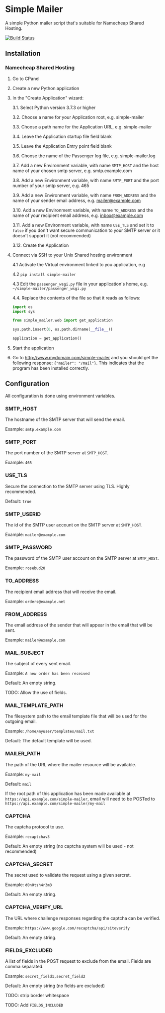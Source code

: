 # Simple Mailer
A simple Python mailer script that's suitable for Namecheap Shared Hosting.

[![Build Status](https://travis-ci.com/zedr/simple-mailer.svg?branch=master)](https://travis-ci.com/zedr/simple-mailer)

## Installation

### Namecheap Shared Hosting

1. Go to CPanel

2. Create a new Python application

3. In the "Create Application" wizard:

    3.1. Select Python version 3.7.3 or higher

    3.2. Choose a name for your Application root, e.g. simple-mailer

    3.3. Choose a path name for the Application URL, e.g. simple-mailer

    3.4. Leave the Application startup file field blank

    3.5. Leave the Application Entry point field blank

    3.6. Choose the name of the Passenger log file, e.g. simple-mailer.log

    3.7. Add a new Environment variable, with name `SMTP_HOST` and the host name of your chosen smtp server, e.g. smtp.example.com

    3.8. Add a new Environment variable, with name `SMTP_PORT` and the port number of your smtp server, e.g. 465

    3.9. Add a new Environment variable, with name `FROM_ADDRESS` and the name of your sender email address, e.g. mailer@example.com
    
    3.10. Add a new Environment variable, with name `TO_ADDRESS` and the name of your recipient email address, e.g. inbox@example.com

    3.11. Add a new Environment variable, with name `USE_TLS` and set it to `false` if you don't want secure communication to your SMTP server or it doesn't support it (not recommended) 

    3.12. Create the Application 

4. Connect via SSH to your Unix Shared hosting environment
    
    4.1 Activate the Virtual environment linked to you application, e.g
    
    4.2 `pip install simple-mailer`

    4.3 Edit the `passenger_wsgi.py` file in your application's home, e.g. `~/simple-mailer/passenger_wsgi.py`

    4.4. Replace the contents of the file so that it reads as follows:
    ```python
    import os
    import sys

    from simple_mailer.web import get_application

    sys.path.insert(0, os.path.dirname(__file__))

    application = get_application()
    ```
5. Start the application

6. Go to http://www.mydomain.com/simple-mailer and you should get the following response: `{"mailer": "/mail"}`. This indicates that the program has been installed correctly.

## Configuration

All configuration is done using environment variables.

### SMTP_HOST

The hostname of the SMTP server that will send the email.

Example: `smtp.example.com`

### SMTP_PORT

The port number of the SMTP server at `SMTP_HOST`.

Example: `465`

### USE_TLS

Secure the connection to the SMTP server using TLS. Highly recommended.

Default: `true`

### SMTP_USERID

The id of the SMTP user account on the SMTP server at `SMTP_HOST`.

Example: `mailer@example.com`

### SMTP_PASSWORD

The password of the SMTP user account on the SMTP server at `SMTP_HOST`.

Example: `rosebud20`

### TO_ADDRESS

The recipient email address that will receive the email.

Example: `orders@example.net`

### FROM_ADDRESS

The email address of the sender that will appear in the email that will 
be sent.

Example: `mailer@example.com`

### MAIL_SUBJECT

The subject of every sent email.

Example: `A new order has been received`

Default: An empty string.

TODO: Allow the use of fields.

### MAIL_TEMPLATE_PATH

The filesystem path to the email template file that will be used for the 
outgoing email.

Example: `/home/myuser/templates/mail.txt`

Default: The default template will be used.

### MAILER_PATH

The path of the URL where the mailer resource will be available.

Example: `my-mail`

Default: `mail`

If the root path of this application has been made available at 
`https://api.example.com/simple-mailer`, email will need to be POSTed to
`https://api.example.com/simple-mailer/my-mail`

### CAPTCHA

The captcha protocol to use.

Example: `recaptchav3`

Default: An empty string (no captcha system will be used - not recommended)

### CAPTCHA_SECRET

The secret used to validate the request using a given sercret.

Example: `d0n0tsh4r3m3`

Default: An empty string.

### CAPTCHA_VERIFY_URL

The URL where challenge responses regarding the captcha can be verified.

Example: `https://www.google.com/recaptcha/api/siteverify`

Default: An empty string.

### FIELDS_EXCLUDED

A list of fields in the POST request to exclude from the email. Fields are
comma separated.

Example: `secret_field1,secret_field2`

Default: An empty string (no fields are excluded)

TODO: strip border whitespace

TODO: Add `FIELDS_INCLUDED`
